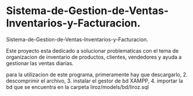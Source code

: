 # Sistema-de-Gestion-de-Ventas-Inventarios-y-Facturacion.
Sistema-de-Gestion-de-Ventas-Inventarios-y-Facturacion.

Este proyecto esta dedicado a solucionar problematicas con el tema de organizacion de inventario de productos, clientes, vendedores y ayuda a gestionar las ventas diarias.


para la utilizacion  de este programa, primeramente hay que descargarlo, 2. descomprimir el archivo, 3. instalar el gestor de bd XAMPP, 4. importar la bd que se encuentra en la  carpeta liroz/models/bd/liroz.sql
